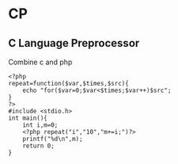 # CP
 C Language Preprocessor
---
 Combine c and php
```
<?php
repeat=function($var,$times,$src){
    echo "for($var=0;$var<$times;$var++)$src";
}
?>
#include <stdio.h>
int main(){
    int i,m=0;
    <?php repeat("i","10","m+=i;")?>
    printf("%d\n",m);
    return 0;
}
```
